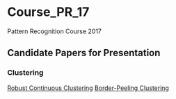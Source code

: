 # Course_PR_17
Pattern Recognition Course 2017

## Candidate Papers for Presentation

### Clustering
[Robust Continuous Clustering](http://vladlen.info/publications/robust-continuous-clustering/)
[Border-Peeling Clustering](https://arxiv.org/abs/1612.04869)
